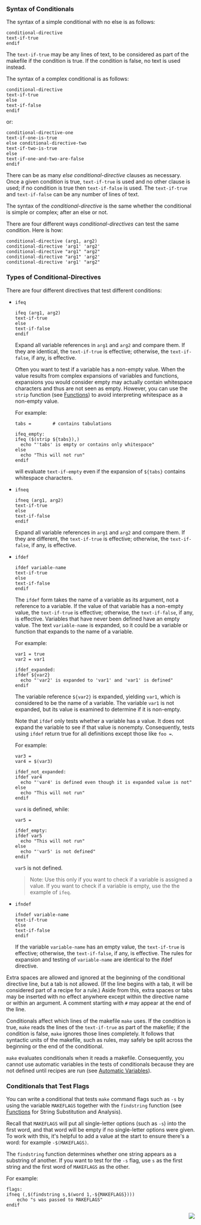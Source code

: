 ### Syntax of Conditionals

The syntax of a simple conditional with no else is as follows:

```make
conditional-directive
text-if-true
endif
```

The `text-if-true` may be any lines of text, to be considered as part of the makefile if the condition is true. If the condition is false, no text is used instead.

The syntax of a complex conditional is as follows:

```make
conditional-directive
text-if-true
else
text-if-false
endif
```

or:

```make
conditional-directive-one
text-if-one-is-true
else conditional-directive-two
text-if-two-is-true
else
text-if-one-and-two-are-false
endif
```

There can be as many _else conditional-directive_ clauses as necessary. Once a given condition is true, `text-if-true` is used and no other clause is used; if no condition is true then `text-if-false` is used. The `text-if-true` and `text-if-false` can be any number of lines of text.

The syntax of the _conditional-directive_ is the same whether the conditional is simple or complex; after an else or not.

There are four different ways _conditional-directives_ can test the same condition. Here is how:

```make
conditional-directive (arg1, arg2)
conditional-directive 'arg1' 'arg2'
conditional-directive "arg1" "arg2"
conditional-directive "arg1" 'arg2'
conditional-directive 'arg1' "arg2"
```

### Types of Conditional-Directives

There are four different directives that test different conditions:

- `ifeq`
  
  ```make
  ifeq (arg1, arg2)
  text-if-true
  else
  text-if-false
  endif
  ```
  
  Expand all variable references in `arg1` and `arg2` and compare them. If they are identical, the `text-if-true` is effective; otherwise, the `text-if-false`, if any, is effective.

  Often you want to test if a variable has a non-empty value. When the value results from complex expansions of variables and functions, expansions you would consider empty may actually contain whitespace characters and thus are not seen as empty. However, you can use the `strip` function (see [Functions](https://github.com/AmrElsayyad/makefile-tutorial/tree/main/EX022%20-%20Functions)) to avoid interpreting whitespace as a non-empty value.

  For example:
  
  ```make
  tabs =		# contains tabulations
  
  ifeq_empty:
  ifeq ($(strip ${tabs}),)
  	echo "'tabs' is empty or contains only whitespace"
  else
  	echo "This will not run"
  endif
  ```

  will evaluate `text-if-empty` even if the expansion of `${tabs}` contains whitespace characters.

- `ifneq`
  
  ```make
  ifneq (arg1, arg2)
  text-if-true
  else
  text-if-false
  endif
  ```

  Expand all variable references in `arg1` and `arg2` and compare them. If they are different, the `text-if-true` is effective; otherwise, the `text-if-false`, if any, is effective.

- `ifdef`
  
  ```make
  ifdef variable-name
  text-if-true
  else
  text-if-false
  endif
  ```
  
  The `ifdef` form takes the name of a variable as its argument, not a reference to a variable. If the value of that variable has a non-empty value, the `text-if-true` is effective; otherwise, the `text-if-false`, if any, is effective. Variables that have never been defined have an empty value. The text `variable-name` is expanded, so it could be a variable or function that expands to the name of a variable.

  For example:

  ```make
  var1 = true
  var2 = var1
  
  ifdef_expanded:
  ifdef ${var2}
  	echo "'var2' is expanded to 'var1' and 'var1' is defined"
  endif
  ```

  The variable reference `${var2}` is expanded, yielding `var1`, which is considered to be the name of a variable. The variable `var1` is not expanded, but its value is examined to determine if it is non-empty.

  Note that `ifdef` only tests whether a variable has a value. It does not expand the variable to see if that value is nonempty. Consequently, tests using `ifdef` return true for all definitions except those like `foo =`.

  For example:

  ```make
  var3 =
  var4 = $(var3)
  
  ifdef_not_expanded:
  ifdef var4
  	echo "'var4' is defined even though it is expanded value is not"
  else
  	echo "This will not run"
  endif
  ```

  `var4` is defined, while:

  ```make
  var5 =
  
  ifdef_empty:
  ifdef var5
  	echo "This will not run"
  else
  	echo "'var5' is not defined"
  endif
  ```
  
  `var5` is not defined.

  > Note: Use this only if you want to check if a variable is assigned a value. If you want to check if a variable is empty, use the the example of `ifeq`.

- `ifndef`
  
  ```make
  ifndef variable-name
  text-if-true
  else
  text-if-false
  endif
  ```
  
  If the variable `variable-name` has an empty value, the `text-if-true` is effective; otherwise, the `text-if-false`, if any, is effective. The rules for expansion and testing of `variable-name` are identical to the ifdef directive.
  
Extra spaces are allowed and ignored at the beginning of the conditional directive line, but a tab is not allowed. (If the line begins with a tab, it will be considered part of a recipe for a rule.) Aside from this, extra spaces or tabs may be inserted with no effect anywhere except within the directive name or within an argument. A comment starting with `#` may appear at the end of the line.

Conditionals affect which lines of the makefile `make` uses. If the condition is true, `make` reads the lines of the `text-if-true` as part of the makefile; if the condition is false, `make` ignores those lines completely. It follows that syntactic units of the makefile, such as rules, may safely be split across the beginning or the end of the conditional.

`make` evaluates conditionals when it reads a makefile. Consequently, you cannot use automatic variables in the tests of conditionals because they are not defined until recipes are run (see [Automatic Variables](https://github.com/AmrElsayyad/makefile-tutorial/tree/main/EX006%20-%20Automatic%20Variables)).

### Conditionals that Test Flags

You can write a conditional that tests `make` command flags such as `-s` by using the variable `MAKEFLAGS` together with the `findstring` function (see [Functions](https://github.com/AmrElsayyad/makefile-tutorial/tree/main/EX022%20-%20Functions) for String Substitution and Analysis). 

Recall that `MAKEFLAGS` will put all single-letter options (such as `-s`) into the first word, and that word will be empty if no single-letter options were given. To work with this, it's helpful to add a value at the start to ensure there's a word: for example `-$(MAKEFLAGS)`.

The `findstring` function determines whether one string appears as a substring of another. If you want to test for the `-s` flag, use `s` as the first string and the first word of `MAKEFLAGS` as the other.

For example:


```make
flags:
ifneq (,$(findstring s,$(word 1,-${MAKEFLAGS})))
	echo "s was passed to MAKEFLAGS"
endif
```

<p align="right">
	<a href="https://github.com/AmrElsayyad/makefile-tutorial/tree/main/EX024%20-%20VPATH_%20Search%20Path%20for%20All%20Prerequisites" id="EX024">
		<img src="https://img.shields.io/badge/Next-EX024: VPATH_ Search Path for All Prerequisites-blue.svg">
	</a>
</p>
